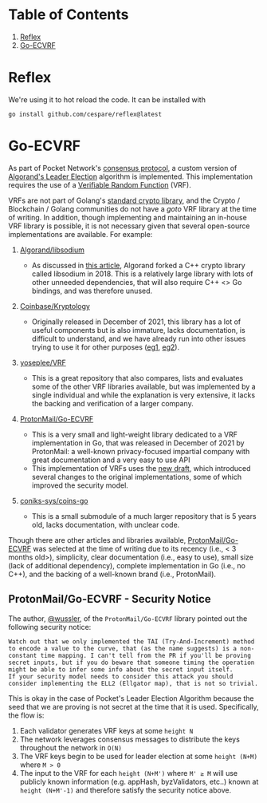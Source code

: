 # Table of Contents

1. [Reflex](#reflex)
2. [Go-ECVRF](#go-ecvrf)

# Reflex

We're using it to hot reload the code. It can be installed with

`go install github.com/cespare/reflex@latest`

# Go-ECVRF

As part of Pocket Network's [consensus protocol](https://github.com/pokt-network/pocket-network-protocol/tree/main/consensus), a custom version of [Algorand's Leader Election](https://algorandcom.cdn.prismic.io/algorandcom%2Fa26acb80-b80c-46ff-a1ab-a8121f74f3a3_p51-gilad.pdf) algorithm is implemented. This implementation requires the use of a [Verifiable Random Function](https://en.wikipedia.org/wiki/Verifiable_random_function) (VRF).

VRFs are not part of Golang's [standard crypto library](https://pkg.go.dev/crypto), and the Crypto / Blockchain / Golang communities do not have a _goto_ VRF library at the time of writing. In addition, though implementing and maintaining an in-house VRF library is possible, it is not necessary given that several open-source implementations are available. For example:

1. [Algorand/libsodium](https://github.com/algorand/libsodium/tree/draft-irtf-cfrg-vrf-03)
   - As discussed in [this article](https://medium.com/algorand/algorand-releases-first-open-source-code-of-verifiable-random-function-93c2960abd61), Algorand forked a C++ crypto library called libsodium in 2018. This is a relatively large library with lots of other unneeded dependencies, that will also require C++ <> Go bindings, and was therefore unused.
2. [Coinbase/Kryptology](https://github.com/coinbase/kryptology/tree/master/pkg/verenc)
   - Originally released in December of 2021, this library has a lot of useful components but is also immature, lacks documentation, is difficult to understand, and we have already run into other issues trying to use it for other purposes ([eg1](https://github.com/coinbase/kryptology/issues/30), [eg2](https://github.com/coinbase/kryptology/issues/40)).
3. [yoseplee/VRF](https://github.com/yoseplee/vrf)
   - This is a great repository that also compares, lists and evaluates some of the other VRF libraries available, but was implemented by a single individual and while the explanation is very extensive, it lacks the backing and verification of a larger company.
4. [ProtonMail/Go-ECVRF](https://github.com/ProtonMail/go-ecvrf)

   - This is a very small and light-weight library dedicated to a VRF implementation in Go, that was released in December of 2021 by ProtonMail: a well-known privacy-focused impartial company with
     great documentation and a very easy to use API
   - This implementation of VRFs uses the [new draft](https://datatracker.ietf.org/doc/draft-irtf-cfrg-vrf/), which introduced several changes to the original implementations, some of which improved the security model.

5. [coniks-sys/coins-go](https://github.com/coniks-sys/coniks-go/tree/master/crypto/vrf)
   - This is a small submodule of a much larger repository that is 5 years old, lacks documentation,
     with unclear code.

Though there are other articles and libraries available, [ProtonMail/Go-ECVRF](https://github.com/ProtonMail/go-ecvrf) was selected at the time of writing due to its recency (i.e., < 3 months old>), simplicity, clear documentation (i.e., easy to use), small size (lack of additional dependency), complete implementation in Go (i.e., no C++), and the backing of a well-known brand (i.e., ProtonMail).

## ProtonMail/Go-ECVRF - Security Notice

The author, [@wussler](https://github.com/wussler), of the `ProtonMail/Go-ECVRF` library pointed out the following security notice:

```
Watch out that we only implemented the TAI (Try-And-Increment) method to encode a value to the curve, that (as the name suggests) is a non-constant time mapping. I can't tell from the PR if you'll be proving secret inputs, but if you do beware that someone timing the operation might be able to infer some info about the secret input itself.
If your security model needs to consider this attack you should consider implementing the ELL2 (Ellgator map), that is not so trivial.
```

This is okay in the case of Pocket's Leader Election Algorithm because the seed that we are proving is not secret at the time that it is used. Specifically, the flow is:

1. Each validator generates VRF keys at some `height N`
2. The network leverages consensus messages to distribute the keys throughout the network in `O(N)`
3. The VRF keys begin to be used for leader election at some `height (N+M)` where `M > 0`
4. The input to the VRF for each `height (N+M')` where `M' ≥ M` will use publicly known information (e.g. appHash, byzValidators, etc..) known at `height (N+M'-1)` and therefore satisfy the security notice above.

<!-- GITHUB_WIKI: guides/dependencies/readme -->

